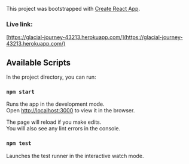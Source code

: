 This project was bootstrapped with [Create React App](https://github.com/facebook/create-react-app).

### Live link: 

[https://glacial-journey-43213.herokuapp.com/](https://glacial-journey-43213.herokuapp.com/)

## Available Scripts

In the project directory, you can run:

### `npm start`

Runs the app in the development mode.<br />
Open [http://localhost:3000](http://localhost:3000) to view it in the browser.

The page will reload if you make edits.<br />
You will also see any lint errors in the console.

### `npm test`

Launches the test runner in the interactive watch mode.<br />

